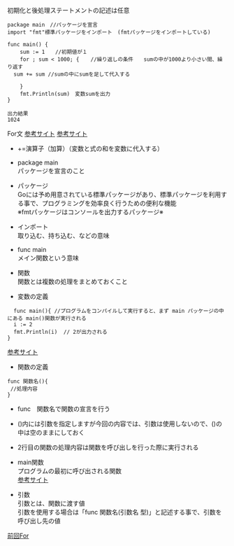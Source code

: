 初期化と後処理ステートメントの記述は任意<br>

```
package main　//パッケージを宣言
import "fmt"標準パッケージをインポート　(fmtパッケージをインポートしている)

func main() {
	sum := 1　　//初期値が１
	for ; sum < 1000; {　  //繰り返しの条件　　sumの中が1000より小さい間、繰り返す　　		
  sum += sum //sumの中にsumを足して代入する
  
	}
	fmt.Println(sum)　変数sumを出力
}

出力結果
1024
```

For文
<a href="https://wa3.i-3-i.info/word15412.html">参考サイト</a>
<a href="https://java2005.cis.k.hosei.ac.jp/materials/lecture04/for.html">参考サイト</a>

- +=演算子（加算）（変数と式の和を変数に代入する）

- package main<br>
 パッケージを宣言のこと<br>
 
- パッケージ<br>
 Goには予め用意されている標準パッケージがあり、標準パッケージを利用する事で、プログラミングを効率良く行うための便利な機能<br>
 ※fmtパッケージはコンソールを出力するパッケージ※<br>
  
- インポート　<br>
取り込む、持ち込む、などの意味<br>
 
- func main<br>
 メイン関数という意味<br>
    
- 関数<br>
関数とは複数の処理をまとめておくこと<br>

- 変数の定義
```
  func main(){ //プログラムをコンパイルして実行すると、まず main パッケージの中にある main()関数が実行される
  i := 2
  fmt.Println(i)  // 2が出力される
}
```
<a href="https://y-hiroyuki.xyz/go/variable/what-is-variable">参考サイト</a>


- 関数の定義
```
func 関数名(){
 //処理内容
}
```
- func　関数名で関数の宣言を行う<br>
- ()内には引数を指定しますが今回の内容では、引数は使用しないので、()の中は空のままにしておく<br>
- 2行目の関数の処理内容は関数を呼び出しを行った際に実行される<br>

- main関数<br>
プログラムの最初に呼び出される関数<br>
<a href="https://zenn.dev/kubo_programmer/articles/990891ff3a43c5">参考サイト</a>

- 引数<br>
引数とは、関数に渡す値<br>
引数を使用する場合は「func 関数名(引数名 型)」と記述する事で、引数を呼び出し先の値<br>

<a href="https://github.com/morimotoyuuki111/Go3/blob/main/For.md">前回For</a>
